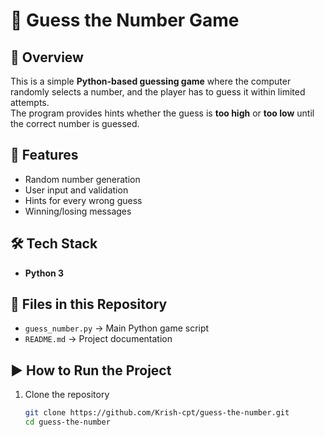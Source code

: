 # 🎲 Guess the Number Game  

## 📌 Overview  
This is a simple **Python-based guessing game** where the computer randomly selects a number, and the player has to guess it within limited attempts.  
The program provides hints whether the guess is **too high** or **too low** until the correct number is guessed.  

## 🚀 Features  
- Random number generation  
- User input and validation  
- Hints for every wrong guess  
- Winning/losing messages  

## 🛠️ Tech Stack  
- **Python 3**  

## 📂 Files in this Repository  
- `guess_number.py` → Main Python game script  
- `README.md` → Project documentation  

## ▶️ How to Run the Project  
1. Clone the repository  
   ```bash
   git clone https://github.com/Krish-cpt/guess-the-number.git
   cd guess-the-number

